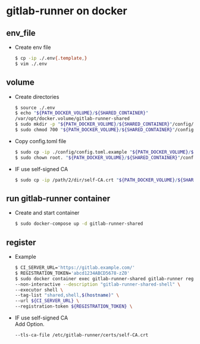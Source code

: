 # gitlab-runner on docker

## env_file
- Create env file
  ```bash
  $ cp -ip ./.env{.template,}
  $ vim ./.env
  ```

## volume
- Create directories
  ```bash
  $ source ./.env
  $ echo "${PATH_DOCKER_VOLUME}/${SHARED_CONTAINER}"
  /var/opt/docker.volume/gitlab-runner-shared
  $ sudo mkdir -p "${PATH_DOCKER_VOLUME}/${SHARED_CONTAINER}"/config/certs
  $ sudo chmod 700 "${PATH_DOCKER_VOLUME}/${SHARED_CONTAINER}"/config/certs
  ```
- Copy config.toml file
  ```bash
  $ sudo cp -ip ./config/config.toml.example "${PATH_DOCKER_VOLUME}/${SHARED_CONTAINER}"/config/config.toml
  $ sudo chown root. "${PATH_DOCKER_VOLUME}/${SHARED_CONTAINER}"/config/config.toml
  ```
- IF use self-signed CA
  ```bash
  $ sudo cp -ip /path/2/dir/self-CA.crt "${PATH_DOCKER_VOLUME}/${SHARED_CONTAINER}"/config/certs
  ```

## run gitlab-runner container
- Create and start container
  ```bash
  $ sudo docker-compose up -d gitlab-runner-shared
  ```

## register
- Example
  ```bash
  $ CI_SERVER_URL='https://gitlab.example.com/'
  $ REGISTRATION_TOKEN='abcd1234ABCD5678-zZ0'
  $ sudo docker container exec gitlab-runner-shared gitlab-runner register \
  --non-interactive --description "gitlab-runner-shared-shell" \
  --executor shell \
  --tag-list "shared,shell,$(hostname)" \
  --url ${CI_SERVER_URL} \
  --registration-token ${REGISTRATION_TOKEN} \
  
  ```
- IF use self-signed CA  
  Add Option.
  ```bash
  --tls-ca-file /etc/gitlab-runner/certs/self-CA.crt
  ```
